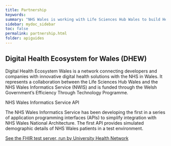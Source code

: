 ```yaml
---
title: Partnership
keywords: 
summary: "NHS Wales is working with Life Sciences Hub Wales to build Health APIs."
sidebar: mydoc_sidebar
toc: false
permalink: partnership.html
folder: apiguides
---
```

## Digital Health Ecosystem for Wales (DHEW)

Digital Health Ecosystem Wales is a network connecting developers and companies with innovative digital health solutions with the NHS in Wales. It represents a collaboration between the Life Sciences Hub Wales and the NHS Wales Informatics Service (NWIS) and is funded through the Welsh Government’s Efficiency Through Technology Programme.

NHS Wales Informatics Service API

The NHS Wales Informatics Service has been developing the first in a series of application programming interfaces (APIs) to simplify integration with NHS Wales National Architecture. The first API provides simulated demographic details of NHS Wales patients in a test environment. 

[See the FHIR test server, run by University Health Network](https://dhew.wales.nhs.uk/hapi-fhir-jpaserver-example/)

